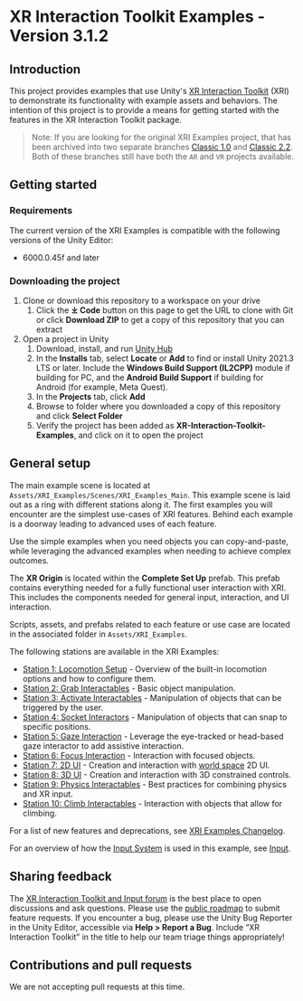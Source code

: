 # XR Interaction Toolkit Examples - Version 3.1.2

## Introduction

This project provides examples that use Unity's [XR Interaction Toolkit](https://docs.unity3d.com/Packages/com.unity.xr.interaction.toolkit@3.1/manual/index.html) (XRI) to demonstrate its functionality with example assets and behaviors.
The intention of this project is to provide a means for getting started with the features in the XR Interaction Toolkit package.

> Note: If you are looking for the original XRI Examples project, that has been archived into two separate branches [Classic 1.0](https://github.com/Unity-Technologies/XR-Interaction-Toolkit-Examples/tree/1.0/classic) and [Classic 2.2](https://github.com/Unity-Technologies/XR-Interaction-Toolkit-Examples/tree/classic/2.2). Both of these branches still have both the `AR` and `VR` projects available.

## Getting started

### Requirements
The current version of the XRI Examples is compatible with the following versions of the Unity Editor:

* 6000.0.45f and later

### Downloading the project

1. Clone or download this repository to a workspace on your drive
    1. Click the **⤓ Code** button on this page to get the URL to clone with Git or click **Download ZIP** to get a copy of this repository that you can extract
1. Open a project in Unity
    1. Download, install, and run [Unity Hub](https://unity3d.com/get-unity/download)
    1. In the **Installs** tab, select **Locate** or **Add** to find or install Unity 2021.3 LTS or later. Include the **Windows Build Support (IL2CPP)** module if building for PC, and the **Android Build Support** if building for Android (for example, Meta Quest).
    1. In the **Projects** tab, click **Add**
    1. Browse to folder where you downloaded a copy of this repository and click **Select Folder**
    1. Verify the project has been added as **XR-Interaction-Toolkit-Examples**, and click on it to open the project

## General setup

The main example scene is located at `Assets/XRI_Examples/Scenes/XRI_Examples_Main`. This example scene is laid out as a ring with different stations along it. The first examples you will encounter are the simplest use-cases of XRI features. Behind each example is a doorway leading to advanced uses of each feature.

Use the simple examples when you need objects you can copy-and-paste, while leveraging the advanced examples when needing to achieve complex outcomes.

The **XR Origin** is located within the **Complete Set Up** prefab. This prefab contains everything needed for a fully functional user interaction with XRI. This includes the components needed for general input, interaction, and UI interaction.

Scripts, assets, and prefabs related to each feature or use case are located in the associated folder in `Assets/XRI_Examples`.

The following stations are available in the XRI Examples:

* [Station 1: Locomotion Setup](Documentation/LocomotionSetup.md) - Overview of the built-in locomotion options and how to configure them.
* [Station 2: Grab Interactables](Documentation/GrabInteractables.md) - Basic object manipulation.
* [Station 3: Activate Interactables](Documentation/ActivateInteractables.md) - Manipulation of objects that can be triggered by the user.
* [Station 4: Socket Interactors](Documentation/SocketInteractors.md) - Manipulation of objects that can snap to specific positions.
* [Station 5: Gaze Interaction](Documentation/Gaze.md) - Leverage the eye-tracked or head-based gaze interactor to add assistive interaction.
* [Station 6: Focus Interaction](Documentation/Focus.md) - Interaction with focused objects.
* [Station 7: 2D UI](Documentation/UI-2D.md) - Creation and interaction with [world space](https://docs.unity3d.com/Packages/com.unity.ugui@1.0/manual/UICanvas.html#world-space) 2D UI.
* [Station 8: 3D UI](Documentation/UI-3D.md) - Creation and interaction with 3D constrained controls.
* [Station 9: Physics Interactables](Documentation/PhysicsInteractables.md) - Best practices for combining physics and XR input.
* [Station 10: Climb Interactables](Documentation/ClimbInteractables.md) - Interaction with objects that allow for climbing.

For a list of new features and deprecations, see [XRI Examples Changelog](CHANGELOG.md).

For an overview of how the [Input System](https://docs.unity3d.com/Manual/com.unity.inputsystem.html) is used in this example, see [Input](Documentation/Input.md).

## Sharing feedback

The [XR Interaction Toolkit and Input forum](https://forum.unity.com/forums/xr-interaction-toolkit-and-input.519/) is the best place to open discussions and ask questions. Please use the [public roadmap](https://portal.productboard.com/brs5gbymuktquzeomnargn2u) to submit feature requests. If you encounter a bug, please use the Unity Bug Reporter in the Unity Editor, accessible via **Help &gt; Report a Bug**. Include “XR Interaction Toolkit” in the title to help our team triage things appropriately!

## Contributions and pull requests

We are not accepting pull requests at this time.
